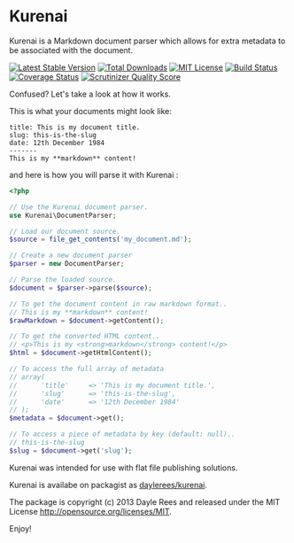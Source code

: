 Kurenai
==============

Kurenai is a Markdown document parser which allows for extra metadata to be associated with the document.

[![Latest Stable Version](https://img.shields.io/github/release/orchestral/kurenai.svg?style=flat)](https://packagist.org/packages/orchestra/kurenai)
[![Total Downloads](https://img.shields.io/packagist/dt/orchestra/kurenai.svg?style=flat)](https://packagist.org/packages/orchestra/kurenai)
[![MIT License](https://img.shields.io/packagist/l/orchestra/kurenai.svg?style=flat)](https://packagist.org/packages/orchestra/kurenai)
[![Build Status](https://img.shields.io/travis/orchestral/kurenai/master.svg?style=flat)](https://travis-ci.org/orchestral/kurenai)
[![Coverage Status](https://img.shields.io/coveralls/orchestral/kurenai/master.svg?style=flat)](https://coveralls.io/r/orchestral/kurenai?branch=master)
[![Scrutinizer Quality Score](https://img.shields.io/scrutinizer/g/orchestral/kurenai/master.svg?style=flat)](https://scrutinizer-ci.com/g/orchestral/kurenai/)

Confused? Let's take a look at how it works.

This is what your documents might look like:

    title: This is my document title.
    slug: this-is-the-slug
    date: 12th December 1984
    -------
    This is my **markdown** content!

and here is how you will parse it with Kurenai :

```php
<?php

// Use the Kurenai document parser.
use Kurenai\DocumentParser;

// Load our document source.
$source = file_get_contents('my_document.md');

// Create a new document parser
$parser = new DocumentParser;

// Parse the loaded source.
$document = $parser->parse($source);

// To get the document content in raw markdown format..
// This is my **markdown** content!
$rawMarkdown = $document->getContent();

// To get the converted HTML content..
// <p>This is my <strong>markdown</strong> content!</p>
$html = $document->getHtmlContent();

// To access the full array of metadata
// array(
//      'title'     => 'This is my document title.',
//      'slug'      => 'this-is-the-slug',
//      'date'      => '12th December 1984'
// );
$metadata = $document->get();

// To access a piece of metadata by key (default: null)..
// this-is-the-slug
$slug = $document->get('slug');
```

Kurenai was intended for use with flat file publishing solutions.

Kurenai is availabe on packagist as [daylerees/kurenai](https://packagist.org/packages/daylerees/kurenai).

The package is copyright (c) 2013 Dayle Rees and released under the MIT License [<http://opensource.org/licenses/MIT>](http://opensource.org/licenses/MIT).

Enjoy!

